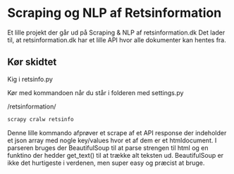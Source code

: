 # Scraping og NLP af Retsinformation 
Et lille projekt der går ud på Scraping &amp; NLP af retsinformation.dk
Det lader til, at retsinformation.dk har et lille API hvor alle dokumenter kan hentes fra.

## Kør skidtet
Kig i retsinfo.py

Kør med kommandoen når du står i folderen med settings.py


/retsinformation/
```bash
scrapy cralw retsinfo
```

Denne lille kommando afprøver et scrape af et API response der indeholder et json array med nogle key/values hvor et af dem er et htmldocument. I parseren bruges der BeautifulSoup til at parse strengen til html og en funktino der hedder get_text() til at trække alt teksten ud. BeautifulSoup er ikke det hurtigeste i verdenen, men super easy og præcist at bruge.
